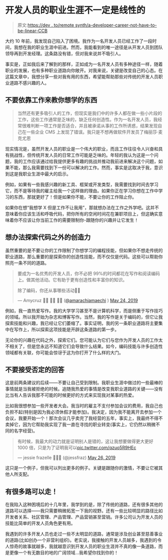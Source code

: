 # 开发人员的职业生涯不一定是线性的

> 原文:[https://dev . to/remote synth/a-developer-career-not-have-to-be-linear-CCB](https://dev.to/remotesynth/a-developer-career-doesn-t-have-to-be-linear-ccb)

大约 10 年前，我发现自己陷入了困境。我作为一名开发人员已经工作了一段时间，我想在我的职业生涯中前进。然而，我能看到的唯一途径是从开发人员到团队领导再到开发经理。这条路没有错，但对我来说并不吸引人。

事实是，正如我后来了解到的那样，正如成为一名开发人员有多种途径一样，随着职业的发展，也有多种职业道路向你敞开。对我来说，关键是改变自己的心态。在这篇文章中，我想分享一些对我有用的东西，希望能帮助那些对传统的开发人员职业道路不感兴趣的人。

## [](#dont-rely-on-your-job-to-teach-you-what-you-want-to-learn)不要依靠工作来教你想学的东西

> 当然还有更多吸引人的工作，但现实是我们中的许多人都在做一些小片段的工作，这些工作通常是乏味的，缺乏任何创造性。作为一名开发人员，我经常很难判断一项工作是否适合，并且被承诺从事的工作所诱惑，结果发现自己在一些企业 CMS 上发现了错误。我只是不想再做软件开发员了梅丽莎·麦克尤恩

现实情况是，虽然开发人员的职业是一个伟大的职业，而且工作往往令人兴奋和具有挑战性，但传统开发人员的日常工作可能是乏味的。年轻的我认为这是一个问题，我的工作应该通过给我提供更多有趣的挑战并推动我前进来解决这个问题，如果不能，那么我需要找到下一份可以解决的工作。然而，事实是这取决于我，意识到这是我职业生涯中最大的启示。

例如，如果有一些我感兴趣的新工具、框架或开发类型，我需要找到时间去学习它，而不是等待我的雇主给我一个这样做的理由。如果你正在学习你想在工作中学习的东西，那就更好了！但是如果你不能，不要让你的工作阻止你。

如果你在想“我想学 X 但是工作不让我用”，那就想办法在工作之外学吧。这并不意味着你应该生活和呼吸代码，把你所有的空闲时间花在兼职项目上，但这确实意味着你不应该让你当前工作的需要限制你-跟随你的兴趣并让它发生！

## [](#find-ways-to-explore-your-creativity-beyond-code)想办法探索代码之外的创造力

虽然重要的是不要让你的工作限制了你想学习的编程技能，但如果你不想走传统的职业道路，那么重要的是探索你的创造性技能，而不仅仅是代码。这些可以帮助你照亮一条不同的道路。

> 要成为一名优秀的开发人员，你不必把 99%的时间都花在写作和阅读编码上。做其他活动。它有助于更有创造性和丰富你的知识。
> 
> 除了编码，你还从事哪些活动🤔🤔
> 
> — Amycruz 👩‍💻 👩‍💻 👩‍💻 ([@amarachiamaechi](https://dev.to/amarachiamaechi) ) [May 24, 2019](https://twitter.com/AmarachiAmaechi/status/1132018328988454912?ref_src=twsrc%5Etfw)

例如，我一直热爱写作。我的大学学习甚至不是计算机科学，而是侧重于写作技巧的领域。所以我开始为杂志和博客写作。当然，我的写作是关于编码的，但它让我探索技能和兴趣，我已经让它们萎缩了。事实证明，我的另一条职业道路将主要集中在写作上，所以探索这项技能是开辟这条道路的第一步。

无论你的兴趣在代码之外，探索它们。您可能认为它们与您作为开发人员的工作太不相关了，但是您永远不知道它们会导致什么结果。如今，编码技能与许多创造性领域都有关联，你可能会惊讶于这为你打开了什么样的大门。

## 不要接受否定的回答

这是前两条建议的后续——不要让自己受到限制。我职业生涯中做过的一些最棒的事情就是当我被拒绝的时候。追随我热爱的事情是改变我职业道路的关键——没有比当有人告诉我那不可能的时候更好的方式来实现我对某事的热爱。

比如我很想参加一些开发者大会。我当时的雇主不支付参加会议的费用，我自己也负担不起(特别是因为我必须休假才能参加)。我决定，因为我不能离开去参加一个会议，我要开始一个！那次会议几乎卖完了我经营的五年，事实上，我最终不得不卖掉它，因为它帮助我实现了我一直在寻找的职业转变(事实上，它仍然以稍微不同的名字经营)。

> 有时候，我最大的动力就是证明别人是错的，这让我想要做得更大更好 1000 倍，只是为了证明我可以[pic.twitter.com/qzuo5R9HEc](https://t.co/qzuo5R9HEc)
> 
> — jessie frazelle 👩🏼‍🚀 (@jessfraz) [May 26, 2019](https://twitter.com/jessfraz/status/1132703874194771968?ref_src=twsrc%5Etfw)

这只是一个例子，但我可以列出更多的例子。关键是跟随你的激情，不要让它被其他人所支配。

## [](#there-are-a-lot-of-paths-you-can-follow)有很多路可以走！

在我陷入这种困境后的十几年里，我学到的是，除了传统的道路，还有很多其他的道路可以选择——我只需要稍微拓宽一下我的视野。还有一些比较明显的路径比如开发者关系、社区管理、产品管理、产品营销甚至营销。许多公司认为开发人员的技能比简单的开发人员角色更有用。

我遇到的许多开发人员也走过一些不太明显的道路，通常是涉及创业甚至慈善事业的道路(比如创办一个非营利组织)。老实说，我接触的开发人员越多，我遇到的令人惊奇的故事就越多，我就越意识到开发人员的职业生涯并不真的像一条道路，而是更像一个有无数目的地的广阔领域...我希望你找到你的！